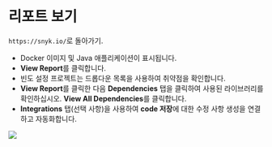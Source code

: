 # 리포트 보기

`https://snyk.io/`로 돌아가기.

* Docker 이미지 및 Java 애플리케이션이 표시됩니다.
* **View Report**를 클릭합니다.
* 빈도 설정 프로젝트는 드롭다운 목록을 사용하여 취약점을 확인합니다.
* **View Report**를 클릭한 다음 **Dependencies** 탭을 클릭하여 사용된 라이브러리를 확인하십시오. **View All Dependencies**를 클릭합니다.
* **Integrations** 탭(선택 사항)을 사용하여 **code 저장**에 대한 수정 사항 생성을 연결하고 자동화합니다.

![](https://partner-workshop-assets.s3.us-east-2.amazonaws.com/snyk\_5\_snykui.png)
